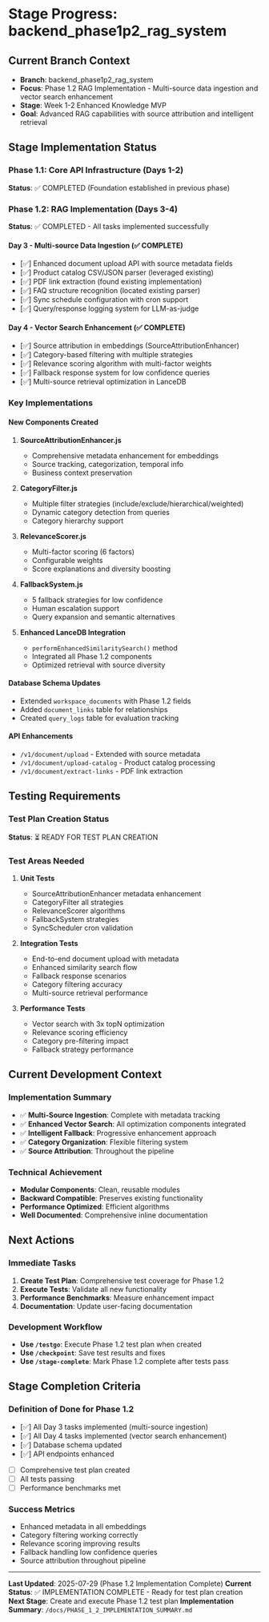 # Stage Progress: backend_phase1p2_rag_system

## Current Branch Context
- **Branch**: backend_phase1p2_rag_system  
- **Focus**: Phase 1.2 RAG Implementation - Multi-source data ingestion and vector search enhancement
- **Stage**: Week 1-2 Enhanced Knowledge MVP
- **Goal**: Advanced RAG capabilities with source attribution and intelligent retrieval

## Stage Implementation Status

### Phase 1.1: Core API Infrastructure (Days 1-2) 
**Status**: ✅ COMPLETED (Foundation established in previous phase)

### Phase 1.2: RAG Implementation (Days 3-4)
**Status**: ✅ COMPLETED - All tasks implemented successfully

#### Day 3 - Multi-source Data Ingestion (✅ COMPLETE)
- [✅] Enhanced document upload API with source metadata fields
- [✅] Product catalog CSV/JSON parser (leveraged existing)
- [✅] PDF link extraction (found existing implementation)
- [✅] FAQ structure recognition (located existing parser)
- [✅] Sync schedule configuration with cron support
- [✅] Query/response logging system for LLM-as-judge

#### Day 4 - Vector Search Enhancement (✅ COMPLETE)
- [✅] Source attribution in embeddings (SourceAttributionEnhancer)
- [✅] Category-based filtering with multiple strategies
- [✅] Relevance scoring algorithm with multi-factor weights
- [✅] Fallback response system for low confidence queries
- [✅] Multi-source retrieval optimization in LanceDB

### Key Implementations

#### New Components Created
1. **SourceAttributionEnhancer.js**
   - Comprehensive metadata enhancement for embeddings
   - Source tracking, categorization, temporal info
   - Business context preservation

2. **CategoryFilter.js**
   - Multiple filter strategies (include/exclude/hierarchical/weighted)
   - Dynamic category detection from queries
   - Category hierarchy support

3. **RelevanceScorer.js**
   - Multi-factor scoring (6 factors)
   - Configurable weights
   - Score explanations and diversity boosting

4. **FallbackSystem.js**
   - 5 fallback strategies for low confidence
   - Human escalation support
   - Query expansion and semantic alternatives

5. **Enhanced LanceDB Integration**
   - `performEnhancedSimilaritySearch()` method
   - Integrated all Phase 1.2 components
   - Optimized retrieval with source diversity

#### Database Schema Updates
- Extended `workspace_documents` with Phase 1.2 fields
- Added `document_links` table for relationships
- Created `query_logs` table for evaluation tracking

#### API Enhancements
- `/v1/document/upload` - Extended with source metadata
- `/v1/document/upload-catalog` - Product catalog processing
- `/v1/document/extract-links` - PDF link extraction

## Testing Requirements

### Test Plan Creation Status
**Status**: ⏳ READY FOR TEST PLAN CREATION

### Test Areas Needed
1. **Unit Tests**
   - SourceAttributionEnhancer metadata enhancement
   - CategoryFilter all strategies
   - RelevanceScorer algorithms
   - FallbackSystem strategies
   - SyncScheduler cron validation

2. **Integration Tests**
   - End-to-end document upload with metadata
   - Enhanced similarity search flow
   - Fallback response scenarios
   - Category filtering accuracy
   - Multi-source retrieval performance

3. **Performance Tests**
   - Vector search with 3x topN optimization
   - Relevance scoring efficiency
   - Category pre-filtering impact
   - Fallback strategy performance

## Current Development Context

### Implementation Summary
- ✅ **Multi-Source Ingestion**: Complete with metadata tracking
- ✅ **Enhanced Vector Search**: All optimization components integrated
- ✅ **Intelligent Fallback**: Progressive enhancement approach
- ✅ **Category Organization**: Flexible filtering system
- ✅ **Source Attribution**: Throughout the pipeline

### Technical Achievement
- **Modular Components**: Clean, reusable modules
- **Backward Compatible**: Preserves existing functionality
- **Performance Optimized**: Efficient algorithms
- **Well Documented**: Comprehensive inline documentation

## Next Actions

### Immediate Tasks
1. **Create Test Plan**: Comprehensive test coverage for Phase 1.2
2. **Execute Tests**: Validate all new functionality
3. **Performance Benchmarks**: Measure enhancement impact
4. **Documentation**: Update user-facing documentation

### Development Workflow
- **Use `/testgo`**: Execute Phase 1.2 test plan when created
- **Use `/checkpoint`**: Save test results and fixes
- **Use `/stage-complete`**: Mark Phase 1.2 complete after tests pass

## Stage Completion Criteria

### Definition of Done for Phase 1.2
- [✅] All Day 3 tasks implemented (multi-source ingestion)
- [✅] All Day 4 tasks implemented (vector search enhancement)
- [✅] Database schema updated
- [✅] API endpoints enhanced
- [ ] Comprehensive test plan created
- [ ] All tests passing
- [ ] Performance benchmarks met

### Success Metrics
- Enhanced metadata in all embeddings
- Category filtering working correctly
- Relevance scoring improving results
- Fallback handling low confidence queries
- Source attribution throughout pipeline

---

**Last Updated**: 2025-07-29 (Phase 1.2 Implementation Complete)
**Current Status**: ✅ IMPLEMENTATION COMPLETE - Ready for test plan creation
**Next Stage**: Create and execute Phase 1.2 test plan
**Implementation Summary**: `/docs/PHASE_1_2_IMPLEMENTATION_SUMMARY.md`